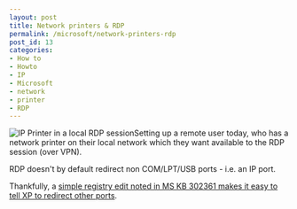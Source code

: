```yaml
---
layout: post
title: Network printers & RDP
permalink: /microsoft/network-printers-rdp
post_id: 13
categories:
- How to
- Howto
- IP
- Microsoft
- network
- printer
- RDP
---
```


![IP Printer in a local RDP session](/images/IP.printer.in.local.RDP.jpg)Setting up a remote user today, who has a network printer on their local network which they want available to the RDP session (over VPN).

RDP doesn't by default redirect non COM/LPT/USB ports - i.e. an IP port.

Thankfully, a [simple registry edit noted in MS KB 302361 makes it easy to tell XP to redirect other ports](http://support.microsoft.com/default.aspx?scid=kb;en-us;302361).
